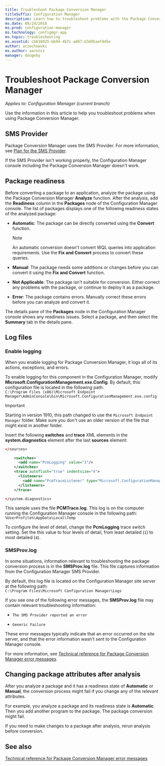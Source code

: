 ```yaml
---
title: Troubleshoot Package Conversion Manager
titleSuffix: Configuration Manager
description: Learn how to troubleshoot problems with the Package Conversion Manager in Configuration Manager.
ms.date: 08/24/2018
ms.prod: configuration-manager
ms.technology: configmgr-app
ms.topic: troubleshooting
ms.assetid: cb616925-bb94-4b7c-a867-b3d95aef4d5e
author: aczechowski
ms.author: aaroncz
manager: dougeby
---
```


# Troubleshoot Package Conversion Manager

*Applies to: Configuration Manager (current branch)*

<!--1357861-->

Use the information in this article to help you troubleshoot problems when using Package Conversion Manager.



## SMS Provider

Package Conversion Manager uses the SMS Provider. For more information, see [Plan for the SMS Provider](../../core/plan-design/hierarchy/plan-for-the-sms-provider.md).

If the SMS Provider isn't working properly, the Configuration Manager console including the Package Conversion Manager doesn't work.



## Package readiness

Before converting a package to an application, analyze the package using the Package Conversion Manager **Analyze** function. After the analysis, add the **Readiness** column in the **Packages** node of the Configuration Manager console. The list of packages displays one of the following readiness states of the analyzed package:

- **Automatic**: The package can be directly converted using the **Convert** function.      

  > [!NOTE]  
  > An automatic conversion doesn't convert WQL queries into application requirements. Use the **Fix and Convert** process to convert these queries.  

- **Manual**: The package needs some additions or changes before you can convert it using the **Fix and Convert** function.  

- **Not Applicable**: The package isn't suitable for conversion. Either correct any problems with the package, or continue to deploy it as a package.  

- **Error**: The package contains errors. Manually correct these errors before you can analyze and convert it.  

The details pane of the **Packages** node in the Configuration Manager console shows any readiness issues. Select a package, and then select the **Summary** tab in the details pane.



## Log files

### Enable logging

When you enable logging for Package Conversion Manager, it logs all of its actions, exceptions, and errors.

To enable logging for this component in the Configuration Manager, modify **Microsoft.ConfigurationManagement.exe.Config**. By default, this configuration file is located in the following path:  
`C:\Program Files (x86)\Microsoft Endpoint Manager\AdminConsole\bin\Microsoft.ConfigurationManagement.exe.config`  

> [!IMPORTANT]
> Starting in version 1910, this path changed to use the `Microsoft Endpoint Manager` folder. Make sure you don't use an older version of the file that might exist in another folder.

Insert the following **switches** and **trace** XML elements in the **system.diagnostics** element after the last **sources** element:

``` XML
</sources>

    <switches>
      <add name="PcmLogging" value="3"/>
    </switches>
    <trace autoflush="true" indentsize="4">
      <listeners>
        <add name="PcmTraceListener" type="Microsoft.ConfigurationManagement.UserCentric.Logging.RolloverLogTraceListener, Microsoft.ConfigurationManagement.UserCentric.Logging" initializeData="%UserProfile%\AppData\Local\Temp\PcmTrace.log"/>
      </listeners>
    </trace>

</system.diagnostics>
```

This sample uses the file **PCMTrace.log**. This log is on the computer running the Configuration Manager console in the following path:  
`%UserProfile%\AppData\Local\Temp`

To configure the level of detail, change the **PcmLogging** trace switch setting. Set the this value to four levels of detail, from least detailed (`1`) to most detailed (`4`).


### SMSProv.log

In some situations, information relevant to troubleshooting the package conversion process is in the **SMSProv.log** file. This file captures information from the Configuration Manager SMS Provider.

By default, this log file is located on the Configuration Manager site server at the following path:  
`C:\Program Files\Microsoft Configuration Manager\Logs`

If you see one of the following error messages, the **SMSProv.log** file may contain relevant troubleshooting information:

- `The SMS Provider reported an error`

- `Generic Failure`

These error messages typically indicate that an error occurred on the site server, and that the error information wasn't sent to the Configuration Manager console.

For more information, see [Technical reference for Package Conversion Manager error messages](error-messages.md).



## Changing package attributes after analysis

After you analyze a package and it has a readiness state of **Automatic** or **Manual**, the conversion process might fail if you change any of the relevant attributes.

For example, you analyze a package and its readiness state is **Automatic**. Then you add another program to the package. The package conversion might fail.

If you need to make changes to a package after analysis, rerun analysis before conversion. 



## See also

[Technical reference for Package Conversion Manager error messages](error-messages.md)
